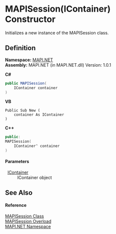 # MAPISession(IContainer) Constructor


Initializes a new instance of the MAPISession class.



## Definition
**Namespace:** <a href="N_MAPI_NET.md">MAPI.NET</a>  
**Assembly:** MAPI.NET (in MAPI.NET.dll) Version: 1.0.1

**C#**
``` C#
public MAPISession(
	IContainer container
)
```
**VB**
``` VB
Public Sub New ( 
	container As IContainer
)
```
**C++**
``` C++
public:
MAPISession(
	IContainer^ container
)
```



#### Parameters
<dl><dt>  <a href="https://learn.microsoft.com/dotnet/api/system.componentmodel.icontainer" target="_blank" rel="noopener noreferrer">IContainer</a></dt><dd>IContainer object</dd></dl>

## See Also


#### Reference
<a href="T_MAPI_NET_MAPISession.md">MAPISession Class</a>  
<a href="Overload_MAPI_NET_MAPISession__ctor.md">MAPISession Overload</a>  
<a href="N_MAPI_NET.md">MAPI.NET Namespace</a>  
